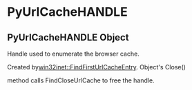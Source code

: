 # PyUrlCacheHANDLE

## PyUrlCacheHANDLE Object

Handle used to enumerate the browser cache\. 

Created by[win32inet::FindFirstUrlCacheEntry](win32inet.md#win32inetfindfirsturlcacheentry)\.  Object's Close\(\) 

method calls FindCloseUrlCache to free the handle\.